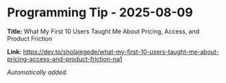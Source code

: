 # Programming Tip - 2025-08-09

**Title:** What My First 10 Users Taught Me About Pricing, Access, and Product Friction

**Link:** https://dev.to/sholajegede/what-my-first-10-users-taught-me-about-pricing-access-and-product-friction-na1

_Automatically added._
